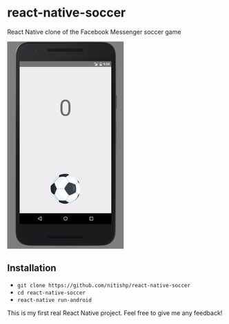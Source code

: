 # react-native-soccer
React Native clone of the Facebook Messenger soccer game

![Demo GIF](/images/soccerGame.gif)

## Installation
* `git clone https://github.com/nitishp/react-native-soccer`
* `cd react-native-soccer`
* `react-native run-android`

This is my first real React Native project. Feel free to give me any feedback!

